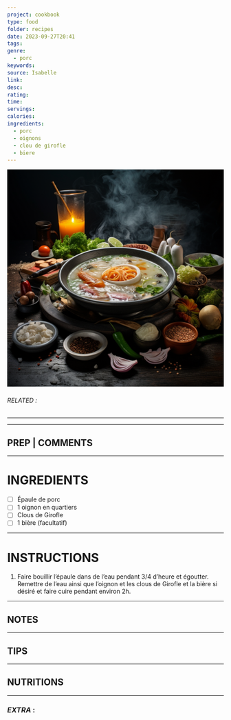 ```yaml
---
project: cookbook
type: food
folder: recipes
date: 2023-09-27T20:41
tags: 
genre:
  - porc
keywords: 
source: Isabelle
link: 
desc: 
rating: 
time: 
servings: 
calories: 
ingredients:
  - porc
  - oignons
  - clou de girofle
  - biere
---
```


![IMAGE](_default.png)

###### *RELATED* : 
---


---
## PREP | COMMENTS



---
# INGREDIENTS

- [ ] Épaule de porc
- [ ] 1 oignon en quartiers
- [ ] Clous de Girofle
- [ ] 1 bière (facultatif)

---
# INSTRUCTIONS

1. Faire bouillir l’épaule dans de l’eau pendant 3/4 d’heure et égoutter. Remettre de l’eau ainsi que l’oignon et les clous de Girofle et la bière si désiré et faire cuire pendant environ 2h.

---
## NOTES



---
## TIPS



---
## NUTRITIONS



---
### *EXTRA* :




